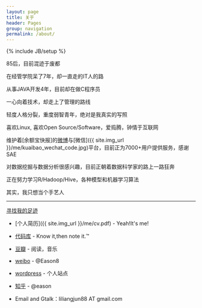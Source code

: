 ```yaml
---
layout: page
title: 关于 
header: Pages
group: navigation
permalink: /about/
---
```


{% include JB/setup %}


85后，目前混迹于废都


在经管学院呆了7年，却一直走的IT人的路


从事JAVA开发4年，目前却在做C程序员


一心向着技术，却走上了管理的路线


轻度人格分裂，重度弱智青年，绝对是我真实的写照


喜欢Linux, 喜欢Open Source/Software，爱捣腾，钟情于互联网


维护着[余额宝快报]的[微博](http://weibo.com/aliyuebao)与[微信]({{ site.img_url }}/me/kuaibao_wechat_code.jpg)平台，目前正为7000+用户提供服务，感谢SAE


对数据挖掘与数据分析很感兴趣，目前正朝着数据科学家的路上一路狂奔


正在努力学习R/Hadoop/Hive，各种模型和机器学习算法


其实，我只想当个手艺人


<hr/>

[寻找我的足迹]()


- [个人简历]({{ site.img_url }}/me/cv.pdf) - Yeah!It's me!

- [代码库](https://github.com/sunnotes) - Know it,then note it.™

- [豆瓣](http://www.douban.com/people/32504571) - 阅读，音乐

- [weibo](http://weibo.com/ieason8) - @Eason8

- [wordpress](http://sunnotes.com) - 个人站点

- [知乎](http://zhihu.com/people/eason8) - @eason

- Email and Gtalk：liliangjun88 AT gmail.com
